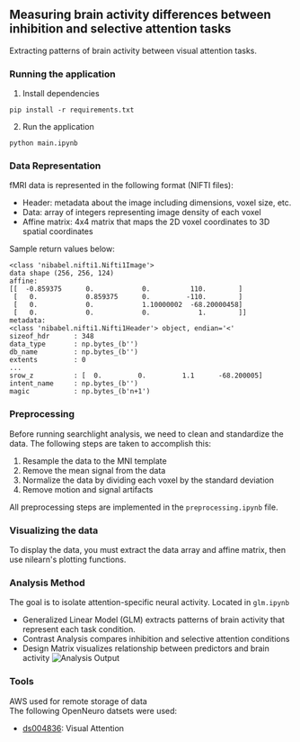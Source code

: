 ## Measuring brain activity differences between inhibition and selective attention tasks
Extracting patterns of brain activity between visual attention tasks.

### Running the application
1. Install dependencies
```
pip install -r requirements.txt
```

2. Run the application
```
python main.ipynb
```

### Data Representation
fMRI data is represented in the following format (NIFTI files):
- Header: metadata about the image including dimensions, voxel size, etc.
- Data: array of integers representing image density of each voxel
- Affine matrix: 4x4 matrix that maps the 2D voxel coordinates to 3D spatial coordinates

Sample return values below:
```
<class 'nibabel.nifti1.Nifti1Image'>
data shape (256, 256, 124)
affine:
[[  -0.859375      0.            0.          110.        ]
 [   0.            0.859375      0.         -110.        ]
 [   0.            0.            1.10000002  -68.20000458]
 [   0.            0.            0.            1.        ]]
metadata:
<class 'nibabel.nifti1.Nifti1Header'> object, endian='<'
sizeof_hdr      : 348
data_type       : np.bytes_(b'')
db_name         : np.bytes_(b'')
extents         : 0
...
srow_z          : [  0.         0.         1.1      -68.200005]
intent_name     : np.bytes_(b'')
magic           : np.bytes_(b'n+1')
```
### Preprocessing
Before running searchlight analysis, we need to clean and standardize the data. The following steps are taken to accomplish this:
1. Resample the data to the MNI template
2. Remove the mean signal from the data
3. Normalize the data by dividing each voxel by the standard deviation
4. Remove motion and signal artifacts

All preprocessing steps are implemented in the `preprocessing.ipynb` file.
### Visualizing the data
To display the data, you must extract the data array and affine matrix, then use nilearn's plotting functions.

### Analysis Method
The goal is to isolate attention-specific neural activity. Located in `glm.ipynb`
- Generalized Linear Model (GLM) extracts patterns of brain activity that represent each task condition.
- Contrast Analysis compares inhibition and selective attention conditions
- Design Matrix visualizes relationship between predictors and brain activity
![Analysis Output](output.png)


### Tools
AWS used for remote storage of data
<br/>
The following OpenNeuro datsets were used:
- [ds004836](https://openneuro.org/datasets/ds003500/versions/1.2.0): Visual Attention


<!-- 

Steps
- fit glm (i.e. design the glm) to return the design matrix
- find m for every predictor r(beta for each predictor) for linear model 
- contrast on betas  
- end goal: get a list of voxels and their corresponding betas for each contrast
- 

-->